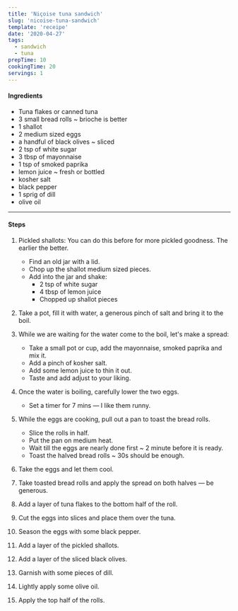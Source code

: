 ```yaml
---
title: 'Niçoise tuna sandwich'
slug: 'nicoise-tuna-sandwich'
template: 'receipe'
date: '2020-04-27'
tags:
  - sandwich
  - tuna
prepTime: 10
cookingTime: 20
servings: 1
---
```


#### Ingredients

- Tuna flakes or canned tuna
- 3 small bread rolls ~ brioche is better
- 1 shallot
- 2 medium sized eggs
- a handful of black olives ~ sliced
- 2 tsp of white sugar
- 3 tbsp of mayonnaise
- 1 tsp of smoked paprika
- lemon juice ~ fresh or bottled
- kosher salt
- black pepper
- 1 sprig of dill
- olive oil

---

#### Steps

1. Pickled shallots: You can do this before for more pickled goodness. The earlier the better.

    - Find an old jar with a lid.
    - Chop up the shallot medium sized pieces.
    - Add into the jar and shake:
        - 2 tsp of white sugar
        - 4 tbsp of lemon juice
        - Chopped up shallot pieces

2. Take a pot, fill it with water, a generous pinch of salt and bring it to the boil.
3. While we are waiting for the water come to the boil, let's make a spread:

   - Take a small pot or cup, add the mayonnaise, smoked paprika and mix it.
   - Add a pinch of kosher salt.
   - Add some lemon juice to thin it out.
   - Taste and add adjust to your liking.

4. Once the water is boiling, carefully lower the two eggs.

   - Set a timer for 7 mins — I like them runny.

5. While the eggs are cooking, pull out a pan to toast the bread rolls.

    - Slice the rolls in half.
    - Put the pan on medium heat.
    - Wait till the eggs are nearly done first ~ 2 minute before it is ready.
    - Toast the halved bread rolls ~ 30s should be enough.

6. Take the eggs and let them cool.
7. Take toasted bread rolls and apply the spread on both halves — be generous.
8. Add a layer of tuna flakes to the bottom half of the roll.
9. Cut the eggs into slices and place them over the tuna.
10. Season the eggs with some black pepper.
11. Add a layer of the pickled shallots.
12. Add a layer of the sliced black olives.
13. Garnish with some pieces of dill.
14. Lightly apply some olive oil.
15. Apply the top half of the rolls.
